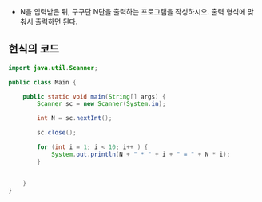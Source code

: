 - N을 입력받은 뒤, 구구단 N단을 출력하는 프로그램을 작성하시오. 출력 형식에 맞춰서 출력하면 된다.


## 현식의 코드
```java
import java.util.Scanner;

public class Main {

    public static void main(String[] args) {
        Scanner sc = new Scanner(System.in);

        int N = sc.nextInt();

        sc.close();

        for (int i = 1; i < 10; i++ ) {
            System.out.println(N + " * " + i + " = " + N * i);
        }


    }
}
```